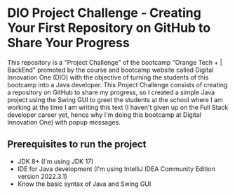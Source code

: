 # DIO Project Challenge - Creating Your First Repository on GitHub to Share Your Progress

This repository is a "Project Challenge" of the bootcamp "Orange Tech + | BackEnd" promoted by the course and bootcamp website called Digital Innovation One (DIO) with the objective of turning the students of this bootcamp into a Java developer. This Project Challenge consists of creating a repository on GitHub to share my progress, so I created a simple Java project using the Swing GUI to greet the students at the school where I am working at the time I am writing this text (I haven't given up on the Full Stack developer career yet, hence why I'm doing this bootcamp at Digital Innovation One) with popup messages.

## Prerequisites to run the project
- JDK 8+ (I'm using JDK 17)
- IDE for Java development (I'm using IntelliJ IDEA Community Edition version 2022.3.1)
- Know the basic syntax of Java and Swing GUI
